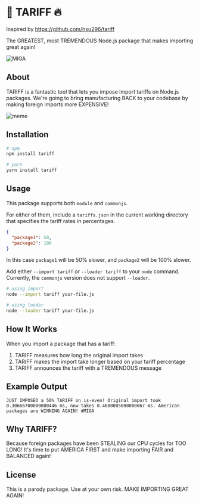 # 👊 TARIFF 🔥

Inspired by https://github.com/hxu296/tariff

The GREATEST, most TREMENDOUS Node.js package that makes importing great again!

![MIGA](https://github.com/user-attachments/assets/ebee1c5c-59d9-41d7-9a28-f6e78eb2266e)

## About

TARIFF is a fantastic tool that lets you impose import tariffs on Node.js packages. We're going to bring manufacturing BACK to your codebase by making foreign imports more EXPENSIVE!

![meme](https://github.com/user-attachments/assets/06df516e-92d3-4643-9a2c-fb269cca6864)

## Installation

```bash
# npm
npm install tariff

# yarn
yarn install tariff
```

## Usage

This package supports both `module` and `commonjs`.

For either of them, include a `tariffs.json` in the current working directory that specifies the tariff rates in
percentages.

```json
{
  "package1": 50,
  "package2": 100
}
```

In this case `package1` will be 50% slower, and `package2` will be 100% slower.

Add either `--import tariff` or `--loader tariff` to your `node` command. Currently, the `commonjs` version does not
support `--loader`.

```bash
# using import
node --import tariff your-file.js

# using loader
node --loader tariff your-file.js
```

## How It Works

When you import a package that has a tariff:
1. TARIFF measures how long the original import takes
2. TARIFF makes the import take longer based on your tariff percentage
3. TARIFF announces the tariff with a TREMENDOUS message

## Example Output

```
JUST IMPOSED a 50% TARIFF on is-even! Original import took 0.30666700000000446 ms, now takes 0.4600005000000067 ms. American packages are WINNING AGAIN! #MIGA
```

## Why TARIFF?

Because foreign packages have been STEALING our CPU cycles for TOO LONG! It's time to put AMERICA FIRST and make importing FAIR and BALANCED again!

## License

This is a parody package. Use at your own risk. MAKE IMPORTING GREAT AGAIN! 

